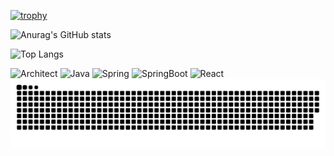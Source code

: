 [![trophy](https://github-profile-trophy.vercel.app/?username=BaeInHoo&column=4&no-frame=true)](https://github.com/ryo-ma/github-profile-trophy)

![Anurag's GitHub stats](https://github-readme-stats.vercel.app/api?username=BaeInHoo&show_icons=true&theme=vision-friendly-dark&count_private=true)

![Top Langs](https://github-readme-stats.vercel.app/api/top-langs/?username=BaeInHoo&layout=compact&theme=vision-friendly-dark&hide=css,html)

![Architect](https://img.shields.io/badge/-Architect-3955a3?style=for-the-badge&logo=microsoft%20visio&logoColor=fff)
![Java](https://img.shields.io/badge/-Java-007396?style=for-the-badge&logo=Java&logoColor=white)
![Spring](https://img.shields.io/badge/-Spring-6DB33F?style=for-the-badge&logo=spring&logoColor=fff)
![SpringBoot](https://img.shields.io/badge/-SpringBoot-6DB33F?style=for-the-badge&logo=springboot&logoColor=fff)
![React](https://img.shields.io/badge/-React-61DAFB?style=for-the-badge&logo=react&logoColor=000)
<img src="https://github.com/BaeInHoo/BaeInHoo/blob/output/github-contribution-grid-snake.svg"/>
<!--
**BaeInHoo/BaeInHoo** is a ✨ _special_ ✨ repository because its `README.md` (this file) appears on your GitHub profile.

Here are some ideas to get you started:

- 🔭 I’m currently working on ...
- 🌱 I’m currently learning ...
- 👯 I’m looking to collaborate on ...
- 🤔 I’m looking for help with ...
- 💬 Ask me about ...
- 📫 How to reach me: ...
- 😄 Pronouns: ...
- ⚡ Fun fact: ...
-->
